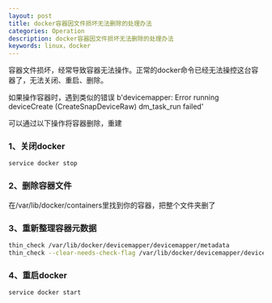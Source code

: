 ```yaml
---
layout: post
title: docker容器因文件损坏无法删除的处理办法
categories: Operation
description: docker容器因文件损坏无法删除的处理办法
keywords: linux，docker
---
```


容器文件损坏，经常导致容器无法操作。正常的docker命令已经无法操控这台容器了，无法关闭、重启、删除。

如果操作容器时，遇到类似的错误 b'devicemapper: Error running deviceCreate (CreateSnapDeviceRaw) dm_task_run failed'

可以通过以下操作将容器删除，重建

### 1、关闭docker

```sh
service docker stop
```

### 2、删除容器文件

在/var/lib/docker/containers里找到你的容器，把整个文件夹删了

### 3、重新整理容器元数据

```sh
thin_check /var/lib/docker/devicemapper/devicemapper/metadata
thin_check --clear-needs-check-flag /var/lib/docker/devicemapper/devicemapper/metadata
```

### 4、重启docker

```sh
service docker start
```